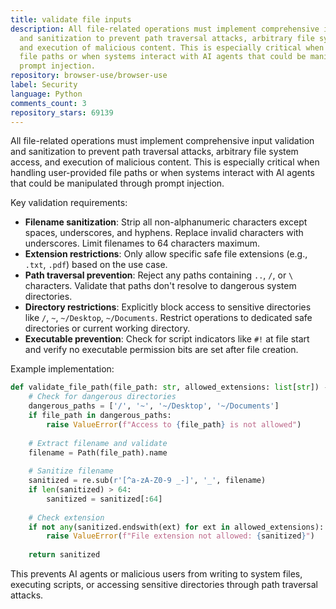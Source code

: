 ```yaml
---
title: validate file inputs
description: All file-related operations must implement comprehensive input validation
  and sanitization to prevent path traversal attacks, arbitrary file system access,
  and execution of malicious content. This is especially critical when handling user-provided
  file paths or when systems interact with AI agents that could be manipulated through
  prompt injection.
repository: browser-use/browser-use
label: Security
language: Python
comments_count: 3
repository_stars: 69139
---
```


All file-related operations must implement comprehensive input validation and sanitization to prevent path traversal attacks, arbitrary file system access, and execution of malicious content. This is especially critical when handling user-provided file paths or when systems interact with AI agents that could be manipulated through prompt injection.

Key validation requirements:
- **Filename sanitization**: Strip all non-alphanumeric characters except spaces, underscores, and hyphens. Replace invalid characters with underscores. Limit filenames to 64 characters maximum.
- **Extension restrictions**: Only allow specific safe file extensions (e.g., `.txt`, `.pdf`) based on the use case.
- **Path traversal prevention**: Reject any paths containing `..`, `/`, or `\` characters. Validate that paths don't resolve to dangerous system directories.
- **Directory restrictions**: Explicitly block access to sensitive directories like `/`, `~`, `~/Desktop`, `~/Documents`. Restrict operations to dedicated safe directories or current working directory.
- **Executable prevention**: Check for script indicators like `#!` at file start and verify no executable permission bits are set after file creation.

Example implementation:
```python
def validate_file_path(file_path: str, allowed_extensions: list[str]) -> str:
    # Check for dangerous directories
    dangerous_paths = ['/', '~', '~/Desktop', '~/Documents']
    if file_path in dangerous_paths:
        raise ValueError(f"Access to {file_path} is not allowed")
    
    # Extract filename and validate
    filename = Path(file_path).name
    
    # Sanitize filename
    sanitized = re.sub(r'[^a-zA-Z0-9 _-]', '_', filename)
    if len(sanitized) > 64:
        sanitized = sanitized[:64]
    
    # Check extension
    if not any(sanitized.endswith(ext) for ext in allowed_extensions):
        raise ValueError(f"File extension not allowed: {sanitized}")
    
    return sanitized
```

This prevents AI agents or malicious users from writing to system files, executing scripts, or accessing sensitive directories through path traversal attacks.